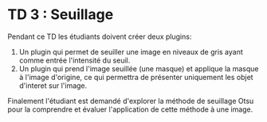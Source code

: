 # TD 3 : Seuillage

Pendant ce TD les étudiants doivent créer deux plugins:
1. Un plugin qui permet de seuiller une image en niveaux de gris ayant comme entrée l'intensité du seuil.
2. Un plugin qui prend l'image seuillée (une masque) et applique la masque à l'image d'origine, ce qui permettra de présenter uniquement les objet d'interet sur l'image.

Finalement l'étudiant est demandé d'explorer la méthode de seuillage Otsu pour la comprendre et évaluer l'application de cette méthode à une image.